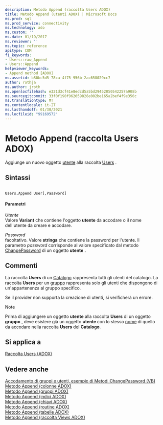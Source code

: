 ```yaml
---
description: Metodo Append (raccolta Users ADOX)
title: Metodo Append (utenti ADOX) | Microsoft Docs
ms.prod: sql
ms.prod_service: connectivity
ms.technology: ado
ms.custom: ''
ms.date: 01/19/2017
ms.reviewer: ''
ms.topic: reference
apitype: COM
f1_keywords:
- Users::raw_Append
- Users::Append
helpviewer_keywords:
- Append method [ADOX]
ms.assetid: b80bc5d5-78ca-4f75-956b-2ac658029cc7
author: rothja
ms.author: jroth
ms.openlocfilehash: e321d3cf41e8edcd5a5bd29452050542257a908b
ms.sourcegitcommit: 33f0f190f962059826e002be165a2bef4f9e350c
ms.translationtype: MT
ms.contentlocale: it-IT
ms.lasthandoff: 01/30/2021
ms.locfileid: "99169572"
---
```

# <a name="append-method-adox-users"></a>Metodo Append (raccolta Users ADOX)
Aggiunge un nuovo oggetto [utente](./user-object-adox.md) alla raccolta [Users](./users-collection-adox.md) .  
  
## <a name="syntax"></a>Sintassi  
  
```  
  
Users.Append User[,Password]  
```  
  
#### <a name="parameters"></a>Parametri  
 *Utente*  
 Valore **Variant** che contiene l'oggetto **utente** da accodare o il nome dell'utente da creare e accodare.  
  
 *Password*  
 facoltativo. Valore **stringa** che contiene la password per l'utente. Il parametro *password* corrisponde al valore specificato dal metodo [ChangePassword](./changepassword-method-adox.md) di un oggetto **utente** .  
  
## <a name="remarks"></a>Commenti  
 La raccolta **Users** di un [Catalogo](./catalog-object-adox.md) rappresenta tutti gli utenti del catalogo. La raccolta **Users** per un [gruppo](./group-object-adox.md) rappresenta solo gli utenti che dispongono di un'appartenenza al gruppo specifico.  
  
 Se il provider non supporta la creazione di utenti, si verificherà un errore.  
  
> [!NOTE]
>  Prima di aggiungere un oggetto **utente** alla raccolta **Users** di un oggetto **gruppo** , deve esistere già un oggetto **utente** con lo stesso [nome](./name-property-adox.md) di quello da accodare nella raccolta **Users** del **Catalogo**.  
  
## <a name="applies-to"></a>Si applica a  
 [Raccolta Users (ADOX)](./users-collection-adox.md)  
  
## <a name="see-also"></a>Vedere anche  
 [Accodamento di gruppi e utenti, esempio di Metodi ChangePassword (VB)](./groups-and-users-append-changepassword-methods-example-vb.md)   
 [Metodo Append (colonne ADOX)](./append-method-adox-columns.md)   
 [Metodo Append (gruppi ADOX)](./append-method-adox-groups.md)   
 [Metodo Append (indici ADOX)](./append-method-adox-indexes.md)   
 [Metodo Append (chiavi ADOX)](./append-method-adox-keys.md)   
 [Metodo Append (routine ADOX)](./append-method-adox-procedures.md)   
 [Metodo Append (tabelle ADOX)](./append-method-adox-tables.md)   
 [Metodo Append (raccolta Views ADOX)](./append-method-adox-views.md)